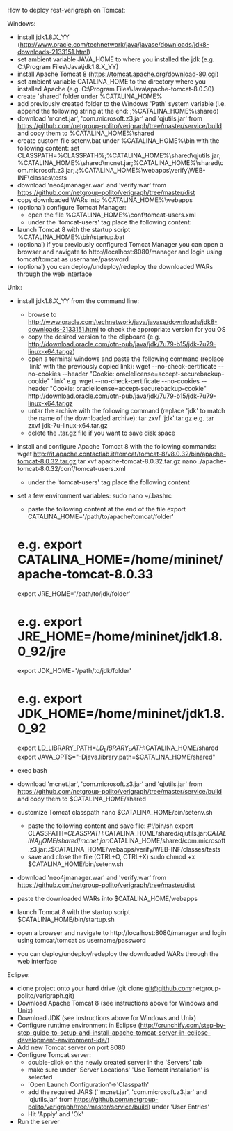 How to deploy rest-verigraph on Tomcat:

Windows:
- install jdk1.8.X_YY (http://www.oracle.com/technetwork/java/javase/downloads/jdk8-downloads-2133151.html)
- set ambient variable JAVA_HOME to where you installed the jdk (e.g. C:\Program Files\Java\jdk1.8.X_YY)
- install Apache Tomcat 8 (https://tomcat.apache.org/download-80.cgi)
- set ambient variable CATALINA_HOME to the directory where you installed Apache (e.g. C:\Program Files\Java\apache-tomcat-8.0.30)
- create 'shared' folder under %CATALINA_HOME%
- add previously created folder to the Windows 'Path' system variable (i.e. append the following string at the end: ;%CATALINA_HOME%\shared)
- download 'mcnet.jar', 'com.microsoft.z3.jar' and 'qjutils.jar' from https://github.com/netgroup-polito/verigraph/tree/master/service/build and copy them to %CATALINA_HOME%\shared 
- create custom file setenv.bat under %CATALINA_HOME%\bin with the following content:
    set CLASSPATH=%CLASSPATH%\;%CATALINA_HOME%\shared\qjutils.jar;%CATALINA_HOME%\shared\mcnet.jar;%CATALINA_HOME%\shared\com.microsoft.z3.jar;.;%CATALINA_HOME%\webapps\verify\WEB-INF\classes\tests
- download 'neo4jmanager.war' and 'verify.war' from https://github.com/netgroup-polito/verigraph/tree/master/dist
- copy downloaded WARs into %CATALINA_HOME%\webapps
- (optional) configure Tomcat Manager:
    - open the file %CATALINA_HOME%\conf\tomcat-users.xml
    - under the 'tomcat-users' tag place the following content:
        <role rolename="tomcat"/>
        <role rolename="role1"/>
        <user username="tomcat" password="tomcat" roles="tomcat,manager-gui"/>
        <user username="both" password="tomcat" roles="tomcat,role1"/>
        <user username="role1" password="tomcat" roles="role1"/>
- launch Tomcat 8 with the startup script %CATALINA_HOME%\bin\startup.bat
- (optional) if you previously configured Tomcat Manager you can open a browser and navigate to http://localhost:8080/manager and login using tomcat/tomcat as username/password
- (optional) you can deploy/undeploy/redeploy the downloaded WARs through the web interface

Unix:
- install jdk1.8.X_YY from the command line:
    - browse to http://www.oracle.com/technetwork/java/javase/downloads/jdk8-downloads-2133151.html to check the appropriate version for you OS
    - copy the desired version to the clipboard (e.g. http://download.oracle.com/otn-pub/java/jdk/7u79-b15/jdk-7u79-linux-x64.tar.gz)
    - open a terminal windows and paste the following command (replace 'link' with the previously copied link):
        wget --no-check-certificate --no-cookies --header "Cookie: oraclelicense=accept-securebackup-cookie" 'link'
        e.g.
        wget --no-check-certificate --no-cookies --header "Cookie: oraclelicense=accept-securebackup-cookie" http://download.oracle.com/otn-pub/java/jdk/7u79-b15/jdk-7u79-linux-x64.tar.gz
    - untar the archive with the following command (replace 'jdk' to match the name of the downloaded archive):
        tar zxvf 'jdk'.tar.gz
        e.g.
        tar zxvf jdk-7u<version>-linux-x64.tar.gz 
    - delete the .tar.gz file if you want to save disk space
- install and configure Apache Tomcat 8 with the following commands:
    wget http://it.apache.contactlab.it/tomcat/tomcat-8/v8.0.32/bin/apache-tomcat-8.0.32.tar.gz
    tar xvf apache-tomcat-8.0.32.tar.gz
    nano ./apache-tomcat-8.0.32/conf/tomcat-users.xml
    - under the 'tomcat-users' tag place the following content
    <role rolename="tomcat"/>
	  <role rolename="role1"/>
	  <user username="tomcat" password="tomcat" roles="tomcat,manager-gui"/>
	  <user username="both" password="tomcat" roles="tomcat,role1"/>
	  <user username="role1" password="tomcat" roles="role1"/>
	</tomcat-users> 

- set a few environment variables:
    sudo nano ~/.bashrc
    - paste the following content at the end of the file
    export CATALINA_HOME='/path/to/apache/tomcat/folder'
    # e.g. export CATALINA_HOME=/home/mininet/apache-tomcat-8.0.33
    export JRE_HOME='/path/to/jdk/folder'
    # e.g. export JRE_HOME=/home/mininet/jdk1.8.0_92/jre
    export JDK_HOME='/path/to/jdk/folder'
    # e.g. export JDK_HOME=/home/mininet/jdk1.8.0_92
    export LD_LIBRARY_PATH=$LD_LIBRARY_PATH:$CATALINA_HOME/shared
    export JAVA_OPTS="-Djava.library.path=$CATALINA_HOME/shared"

- exec bash
- download 'mcnet.jar', 'com.microsoft.z3.jar' and 'qjutils.jar' from https://github.com/netgroup-polito/verigraph/tree/master/service/build and copy them to $CATALINA_HOME/shared
- customize Tomcat classpath
    nano $CATALINA_HOME/bin/setenv.sh
    - paste the following content and save file:
    #!/bin/sh
    export CLASSPATH=$CLASSPATH:$CATALINA_HOME/shared/qjutils.jar:$CATALINA_HOME/shared/mcnet.jar:$CATALINA_HOME/shared/com.microsoft.z3.jar:.:$CATALINA_HOME/webapps/verify/WEB-INF/classes/tests
    - save and close the file (CTRL+O, CTRL+X)
    sudo chmod +x $CATALINA_HOME/bin/setenv.sh
- download 'neo4jmanager.war' and 'verify.war' from https://github.com/netgroup-polito/verigraph/tree/master/dist
- paste the downloaded WARs into $CATALINA_HOME/webapps
- launch Tomcat 8 with the startup script $CATALINA_HOME/bin/startup.sh
- open a browser and navigate to http://localhost:8080/manager and login using tomcat/tomcat as username/password
- you can deploy/undeploy/redeploy the downloaded WARs through the web interface

Eclipse:
- clone project onto your hard drive (git clone git@github.com:netgroup-polito/verigraph.git)
- Download Apache Tomcat 8 (see instructions above for Windows and Unix)
- Download JDK (see instructions above for Windows and Unix)
- Configure runtime environment in Eclipse (http://crunchify.com/step-by-step-guide-to-setup-and-install-apache-tomcat-server-in-eclipse-development-environment-ide/)
- Add new Tomcat server on port 8080
- Configure Tomcat server:
    - double-click on the newly created server in the 'Servers' tab
    - make sure under 'Server Locations' 'Use Tomcat installation' is selected
    - 'Open Launch Configuration'->'Classpath'
    - add the required JARS (''mcnet.jar', 'com.microsoft.z3.jar' and 'qjutils.jar' from https://github.com/netgroup-polito/verigraph/tree/master/service/build) under 'User Entries'
    - Hit 'Apply' and 'Ok'
- Run the server